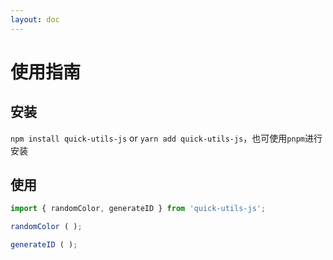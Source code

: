 ```yaml
---
layout: doc
---
```

# 使用指南

## 安装

`npm install quick-utils-js` or `yarn add quick-utils-js`，也可使用`pnpm`进行安装

## 使用

```js
import { randomColor, generateID } from 'quick-utils-js';

randomColor ( );

generateID ( );
```
